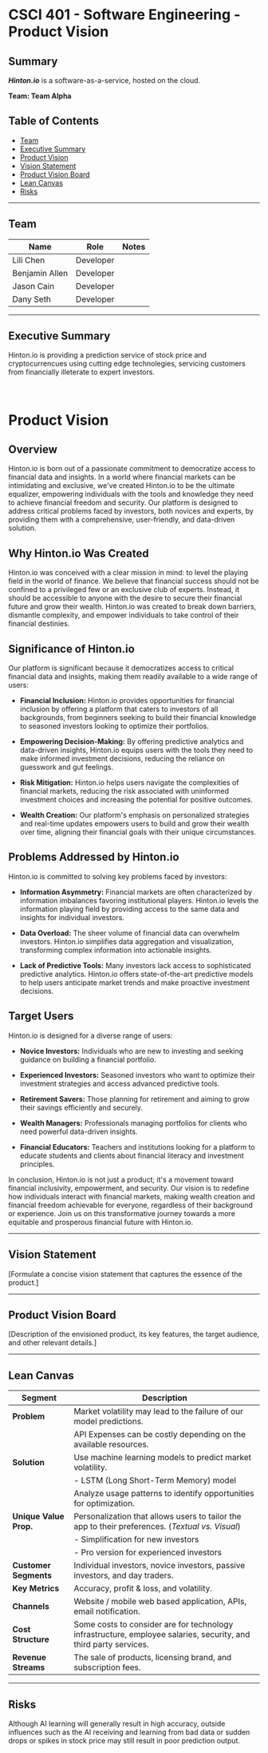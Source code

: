 # CSCI 401 - Software Engineering - Product Vision

## Summary
***Hinton.io*** is a software-as-a-service, hosted on the cloud. 

**Team: Team Alpha**

## Table of Contents

- [Team](#team)
- [Executive Summary](#executive-summary)
- [Product Vision](#product-vision)
- [Vision Statement](#vision-statement)
- [Product Vision Board](#product-vision-board)
- [Lean Canvas](#lean-canvas)
- [Risks](#risks)

---

## Team

| Name               | Role                  | Notes |
|--------------------|-----------------------|-------|
| Lili Chen          | Developer             |       |
| Benjamin Allen     | Developer             |       |
| Jason Cain         | Developer             |       |
| Dany Seth          | Developer             |       |
---

## Executive Summary

Hinton.io is providing a prediction service of stock price and cryptocurrencues using cutting edge technolegies, servicing customers from financially illeterate to expert investors.

<br>

# Product Vision

## Overview
Hinton.io is born out of a passionate commitment to democratize access to financial data and insights. In a world where financial markets can be intimidating and exclusive, we've created Hinton.io to be the ultimate equalizer, empowering individuals with the tools and knowledge they need to achieve financial freedom and security. Our platform is designed to address critical problems faced by investors, both novices and experts, by providing them with a comprehensive, user-friendly, and data-driven solution.

## Why Hinton.io Was Created
Hinton.io was conceived with a clear mission in mind: to level the playing field in the world of finance. We believe that financial success should not be confined to a privileged few or an exclusive club of experts. Instead, it should be accessible to anyone with the desire to secure their financial future and grow their wealth. Hinton.io was created to break down barriers, dismantle complexity, and empower individuals to take control of their financial destinies.

## Significance of Hinton.io
Our platform is significant because it democratizes access to critical financial data and insights, making them readily available to a wide range of users:

- **Financial Inclusion:** Hinton.io provides opportunities for financial inclusion by offering a platform that caters to investors of all backgrounds, from beginners seeking to build their financial knowledge to seasoned investors looking to optimize their portfolios.

- **Empowering Decision-Making:** By offering predictive analytics and data-driven insights, Hinton.io equips users with the tools they need to make informed investment decisions, reducing the reliance on guesswork and gut feelings.

- **Risk Mitigation:** Hinton.io helps users navigate the complexities of financial markets, reducing the risk associated with uninformed investment choices and increasing the potential for positive outcomes.

- **Wealth Creation:** Our platform's emphasis on personalized strategies and real-time updates empowers users to build and grow their wealth over time, aligning their financial goals with their unique circumstances.

## Problems Addressed by Hinton.io
Hinton.io is committed to solving key problems faced by investors:

- **Information Asymmetry:** Financial markets are often characterized by information imbalances favoring institutional players. Hinton.io levels the information playing field by providing access to the same data and insights for individual investors.

- **Data Overload:** The sheer volume of financial data can overwhelm investors. Hinton.io simplifies data aggregation and visualization, transforming complex information into actionable insights.

- **Lack of Predictive Tools:** Many investors lack access to sophisticated predictive analytics. Hinton.io offers state-of-the-art predictive models to help users anticipate market trends and make proactive investment decisions.

## Target Users
Hinton.io is designed for a diverse range of users:

- **Novice Investors:** Individuals who are new to investing and seeking guidance on building a financial portfolio.

- **Experienced Investors:** Seasoned investors who want to optimize their investment strategies and access advanced predictive tools.

- **Retirement Savers:** Those planning for retirement and aiming to grow their savings efficiently and securely.

- **Wealth Managers:** Professionals managing portfolios for clients who need powerful data-driven insights.

- **Financial Educators:** Teachers and institutions looking for a platform to educate students and clients about financial literacy and investment principles.

In conclusion, Hinton.io is not just a product; it's a movement toward financial inclusivity, empowerment, and security. Our vision is to redefine how individuals interact with financial markets, making wealth creation and financial freedom achievable for everyone, regardless of their background or experience. Join us on this transformative journey towards a more equitable and prosperous financial future with Hinton.io.


---

## Vision Statement
[Formulate a concise vision statement that captures the essence of the product.]

---

## Product Vision Board
[Description of the envisioned product, its key features, the target audience, and other relevant details.]

---
## Lean Canvas

| **Segment**              | **Description**                                      |
|--------------------------|------------------------------------------------------|
| **Problem**              | Market volatility may lead to the failure of our model predictions. |
|                          | API Expenses can be costly depending on the available resources. |
| **Solution**             | Use machine learning models to predict market volatility. |
|                          | - LSTM (Long Short-Term Memory) model                |
|                          | Analyze usage patterns to identify opportunities for optimization. |
| **Unique Value Prop.**   | Personalization that allows users to tailor the app to their preferences. (*Textual vs. Visual*) |
|                          |  - Simplification for new investors                  |
|                          |  - Pro version for experienced investors             |
| **Customer Segments**    | Individual investors, novice investors, passive investors, and day traders.  |
| **Key Metrics**          | Accuracy, profit & loss, and volatility. |   
| **Channels**             | Website / mobile web based application, APIs, email  notification. |
| **Cost Structure**       | Some costs to consider are for technology infrastructure, employee salaries, security, and third party services. |
| **Revenue Streams**      | The sale of products, licensing brand, and subscription fees. |

---

## Risks

Although AI learning will generally result in high accuracy, outside influences such as the AI receiving and learning from bad data or sudden drops or spikes in stock price may still result in poor prediction output.

